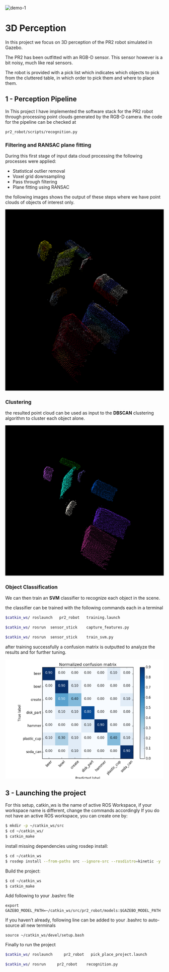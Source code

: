 ![demo-1](https://user-images.githubusercontent.com/20687560/28748231-46b5b912-7467-11e7-8778-3095172b7b19.png)

# 3D Perception

In this project we focus on 3D perception of the PR2 robot simulated in Gazebo.

The PR2 has been outfitted with an RGB-D sensor. This sensor however is a bit noisy, much like real sensors.

The robot is provided with a pick list which indicates which objects to pick from the cluttered table, in which order to pick them and where to place them.

## 1 - Perception Pipeline
In This project I have implemented the software stack for the PR2 robot through processing point clouds generated by the RGB-D camera.
the code for the pipeline can be checked at 
```sh
pr2_robot/scripts/recognition.py
``` 
### **Filtering and RANSAC plane fitting**
During this first stage of input data cloud processing the following processes were applied:
* Statistical outlier removal
* Voxel grid downsampling
* Pass through filtering
* Plane fitting using RANSAC


the following images shows the output of these steps where we have point clouds of objects of interest only.

[image_1]: ./misc_images/ransac.PNG

![alt text][image_1] 


### **Clustering**
the resulted point cloud can be used as input to the **DBSCAN**
clustering algorithm to cluster each object alone.

[image_2]: ./misc_images/euclidean_clustering.png

![alt text][image_2] 

### **Object Classification**
We can then train an **SVM** classifier to recognize each object in the scene.

the classifier can be trained with the following commands each in a terminal 
```sh
$catkin_ws/ roslaunch   pr2_robot   training.launch
``` 
```sh
$catkin_ws/ rosrun  sensor_stick    capture_features.py     
``` 
```sh
$catkin_ws/ rosrun  sensor_stick    train_svm.py     
``` 
after training successfully a confusion matrix is outputted to analyze the results and for further tuning.

[image_3]: ./misc_images/heatmap.png

![alt text][image_3] 


## 3 - Launching the project

For this setup, catkin_ws is the name of active ROS Workspace, if your workspace name is different, change the commands accordingly
If you do not have an active ROS workspace, you can create one by:

```sh
$ mkdir -p ~/catkin_ws/src
$ cd ~/catkin_ws/
$ catkin_make
```
 install missing dependencies using rosdep install:
```sh
$ cd ~/catkin_ws
$ rosdep install --from-paths src --ignore-src --rosdistro=kinetic -y
```
Build the project:
```sh
$ cd ~/catkin_ws
$ catkin_make
```
Add following to your .bashrc file
```
export GAZEBO_MODEL_PATH=~/catkin_ws/src/pr2_robot/models:$GAZEBO_MODEL_PATH
```

If you haven’t already, following line can be added to your .bashrc to auto-source all new terminals
```
source ~/catkin_ws/devel/setup.bash
```

Finally to run the project 
```sh
$catkin_ws/ roslaunch     pr2_robot   pick_place_project.launch   
```
```sh
$catkin_ws/ rosrun     pr2_robot    recognition.py   
```

